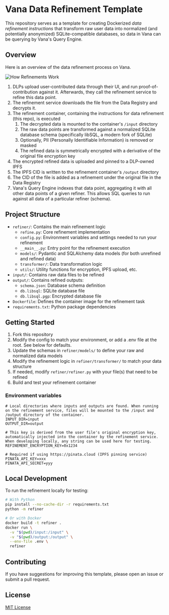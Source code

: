 # Vana Data Refinement Template

This repository serves as a template for creating Dockerized *data refinement instructions* that transform raw user data into normalized (and potentially anonymized) SQLite-compatible databases, so data in Vana can be querying by Vana's Query Engine.

## Overview

Here is an overview of the data refinement process on Vana.

![How Refinements Work](https://files.readme.io/25f8f6a4c8e785a72105d6eb012d09449f63ab5682d1f385120eaf5af871f9a2-image.png "How Refinements Work")

1. DLPs upload user-contributed data through their UI, and run proof-of-contribution against it. Afterwards, they call the refinement service to refine this data point.
1. The refinement service downloads the file from the Data Registry and decrypts it.
1. The refinement container, containing the instructions for data refinement (this repo), is executed
   1. The decrypted data is mounted to the container's `/input` directory
   1. The raw data points are transformed against a normalized SQLite database schema (specifically libSQL, a modern fork of SQLite)
   1. Optionally, PII (Personally Identifiable Information) is removed or masked
   1. The refined data is symmetrically encrypted with a derivative of the original file encryption key
1. The encrypted refined data is uploaded and pinned to a DLP-owned IPFS
1. The IPFS CID is written to the refinement container's `/output` directory
1. The CID of the file is added as a refinement under the original file in the Data Registry
1. Vana's Query Engine indexes that data point, aggregating it with all other data points of a given refiner. This allows SQL queries to run against all data of a particular refiner (schema).

## Project Structure

- `refiner/`: Contains the main refinement logic
    - `refine.py`: Core refinement implementation
    - `config.py`: Environment variables and settings needed to run your refinement
    - `__main__.py`: Entry point for the refinement execution
    - `models/`: Pydantic and SQLAlchemy data models (for both unrefined and refined data)
    - `transformer/`: Data transformation logic
    - `utils/`: Utility functions for encryption, IPFS upload, etc.
- `input/`: Contains raw data files to be refined
- `output/`: Contains refined outputs:
    - `schema.json`: Database schema definition
    - `db.libsql`: SQLite database file
    - `db.libsql.pgp`: Encrypted database file
- `Dockerfile`: Defines the container image for the refinement task
- `requirements.txt`: Python package dependencies

## Getting Started

1. Fork this repository
1. Modify the config to match your environment, or add a .env file at the root. See below for defaults.
1. Update the schemas in `refiner/models/` to define your raw and normalized data models
1. Modify the refinement logic in `refiner/transformer/` to match your data structure
1. If needed, modify `refiner/refiner.py` with your file(s) that need to be refined
1. Build and test your refinement container

### Environment variables
```dotenv
# Local directories where inputs and outputs are found. When running on the refinement service, files will be mounted to the /input and /output directory of the container.
INPUT_DIR=input
OUTPUT_DIR=output

# This key is derived from the user file's original encryption key, automatically injected into the container by the refinement service. When developing locally, any string can be used here for testing.
REFINEMENT_ENCRYPTION_KEY=0x1234

# Required if using https://pinata.cloud (IPFS pinning service)
PINATA_API_KEY=xxx
PINATA_API_SECRET=yyy
```

## Local Development

To run the refinement locally for testing:

```bash
# With Python
pip install --no-cache-dir -r requirements.txt
python -m refiner

# Or with Docker
docker build -t refiner .
docker run \
  -v "$(pwd)/input:/input" \
  -v "$(pwd)/output:/output" \
  --env-file .env \
  refiner
```

## Contributing

If you have suggestions for improving this template, please open an issue or submit a pull request.

## License

[MIT License](LICENSE)


